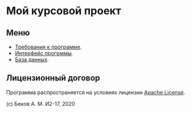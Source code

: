 # Мой курсовой проект

## Меню

- [Требования к программе](/SiponI17/a/).
- [Интерфейс прогрммы](/SiponI17/b/).
- [База данных](/SiponI17/c/).

## Лицензионный договор

Программа распространяется на условиях лицензии [Apache License](https://www.apache.org/licenses/LICENSE-2.0.txt).

(c) Беков А. М. И2-17, 2020